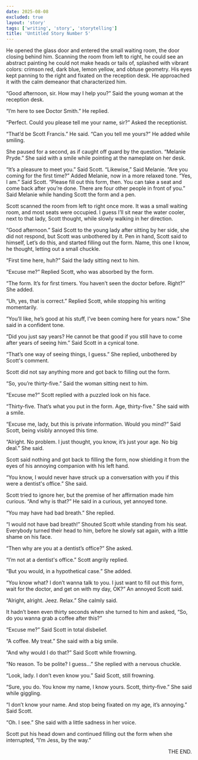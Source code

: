 ```yaml
---
date: 2025-08-08
excluded: true
layout: 'story'
tags: ['writing', 'story', 'storytelling']
title: 'Untitled Story Number 5'
---
```


He opened the glass door and entered the small waiting room, the door closing behind him. Scanning the room from left to right, he could see an abstract painting he could not make heads or tails of, splashed with vibrant colors: crimson red, dark blue, lemon yellow, and obtuse geometry. His eyes kept panning to the right and fixated on the reception desk. He approached it with the calm demeanor that characterized him.

“Good afternoon, sir. How may I help you?” Said the young woman at the reception desk.

“I’m here to see Doctor Smith.” He replied.

“Perfect. Could you please tell me your name, sir?” Asked the receptionist.

“That’d be Scott Francis.” He said. “Can you tell me yours?” He added while smiling.

She paused for a second, as if caught off guard by the question. “Melanie Pryde.” She said with a smile while pointing at the nameplate on her desk.

“It’s a pleasure to meet you.” Said Scott. “Likewise,” Said Melanie. “Are you coming for the first time?” Added Melanie, now in a more relaxed tone. “Yes, I am.” Said Scott. “Please fill out this form, then. You can take a seat and come back after you’re done. There are four other people in front of you.” Said Melanie while handing Scott the form and a pen.

Scott scanned the room from left to right once more. It was a small waiting room, and most seats were occupied. I guess I’ll sit near the water cooler, next to that lady, Scott thought, while slowly walking in her direction.

“Good afternoon.” Said Scott to the young lady after sitting by her side, she did not respond, but Scott was unbothered by it. Pen in hand, Scott said to himself, Let’s do this, and started filling out the form. Name, this one I know, he thought, letting out a small chuckle.

“First time here, huh?” Said the lady sitting next to him.

“Excuse me?” Replied Scott, who was absorbed by the form.

“The form. It’s for first timers. You haven’t seen the doctor before. Right?” She added.

“Uh, yes, that is correct.” Replied Scott, while stopping his writing momentarily.

“You’ll like, he’s good at his stuff, I’ve been coming here for years now.” She said in a confident tone.

“Did you just say years? He cannot be that good if you still have to come after years of seeing him.” Said Scott in a cynical tone.

“That’s one way of seeing things, I guess.” She replied, unbothered by Scott's comment.

Scott did not say anything more and got back to filling out the form.

“So, you’re thirty-five.” Said the woman sitting next to him.

“Excuse me?” Scott replied with a puzzled look on his face.

“Thirty-five. That’s what you put in the form. Age, thirty-five.” She said with a smile.

“Excuse me, lady, but this is private information. Would you mind?” Said Scott, being visibly annoyed this time.

“Alright. No problem. I just thought, you know, it’s just your age. No big deal.” She said.

Scott said nothing and got back to filling the form, now shielding it from the eyes of his annoying companion with his left hand.

“You know, I would never have struck up a conversation with you if this were a dentist's office.” She said.

Scott tried to ignore her, but the premise of her affirmation made him curious. “And why is that?” He said in a curious, yet annoyed tone.

“You may have had bad breath.” She replied.

“I would not have bad breath!” Shouted Scott while standing from his seat. Everybody turned their head to him, before he slowly sat again, with a little shame on his face.

“Then why are you at a dentist’s office?” She asked.

“I’m not at a dentist's office.” Scott angrily replied.

“But you would, in a hypothetical case.” She added.

“You know what? I don’t wanna talk to you. I just want to fill out this form, wait for the doctor, and get on with my day, OK?” An annoyed Scott said.

“Alright, alright. Jeez. Relax.” She calmly said.

It hadn’t been even thirty seconds when she turned to him and asked, “So, do you wanna grab a coffee after this?”

“Excuse me?” Said Scott in total disbelief.

“A coffee. My treat.” She said with a big smile.

“And why would I do that?” Said Scott while frowning.

“No reason. To be polite? I guess…” She replied with a nervous chuckle.

“Look, lady. I don’t even know you.” Said Scott, still frowning.

“Sure, you do. You know my name, I know yours. Scott, thirty-five.” She said while giggling.

“I don’t know your name. And stop being fixated on my age, it’s annoying.” Said Scott.

“Oh. I see.” She said with a little sadness in her voice.

Scott put his head down and continued filling out the form when she interrupted, “I’m Jess, by the way.”

<p style="text-align:right">THE END.</p>
